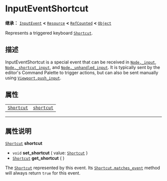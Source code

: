 <!-- ⚠ 请勿编辑本文件 ⚠ -->
<!-- 本文档使用脚本从 WeDot 引擎源码仓库生成。 -->
<!-- 生成脚本：https://github.com/WeDot-Engine/WeDot/tree/master/doc/tools/make_md.py； -->
<!-- 原文件：https://github.com/WeDot-Engine/WeDot/tree/master/doc/classes/InputEventShortcut.xml。 -->

<div id="_class_inputeventshortcut"></div>

# InputEventShortcut

**继承：** [`InputEvent`](class_inputevent.md) **<** [`Resource`](class_resource.md) **<** [`RefCounted`](class_refcounted.md) **<** [`Object`](class_object.md)

Represents a triggered keyboard [`Shortcut`](class_shortcut.md).

## 描述

InputEventShortcut is a special event that can be received in [`Node._input`](class_node.md#class_node_private_method__input), [`Node._shortcut_input`](class_node.md#class_node_private_method__shortcut_input), and [`Node._unhandled_input`](class_node.md#class_node_private_method__unhandled_input). It is typically sent by the editor's Command Palette to trigger actions, but can also be sent manually using [`Viewport.push_input`](class_viewport.md#class_viewport_method_push_input).

## 属性

|||
|:-:|:--|
| [`Shortcut`](class_shortcut.md) | [`shortcut`](class_inputeventshortcut.md#class_inputeventshortcut_property_shortcut) |

<!-- rst-class:: classref-section-separator -->

---

## 属性说明

<div id="_class_inputeventshortcut_property_shortcut"></div>

[`Shortcut`](class_shortcut.md) **shortcut** <div id="class_inputeventshortcut_property_shortcut"></div>

- `void` **set_shortcut** ( value: [`Shortcut`](class_shortcut.md) )
- [`Shortcut`](class_shortcut.md) **get_shortcut** ( )

The [`Shortcut`](class_shortcut.md) represented by this event. Its [`Shortcut.matches_event`](class_shortcut.md#class_shortcut_method_matches_event) method will always return `true` for this event.

[^virtual]: 本方法通常需要用户覆盖才能生效。
[^const]: 本方法无副作用，不会修改该实例的任何成员变量。
[^vararg]: 本方法除了能接受在此处描述的参数外，还能够继续接受任意数量的参数。
[^constructor]: 本方法用于构造某个类型。
[^static]: 调用本方法无需实例，可直接使用类名进行调用。
[^operator]: 本方法描述的是使用本类型作为左操作数的有效运算符。
[^bitfield]: 这个值是由下列位标志构成位掩码的整数。
[^void]: 无返回值。
